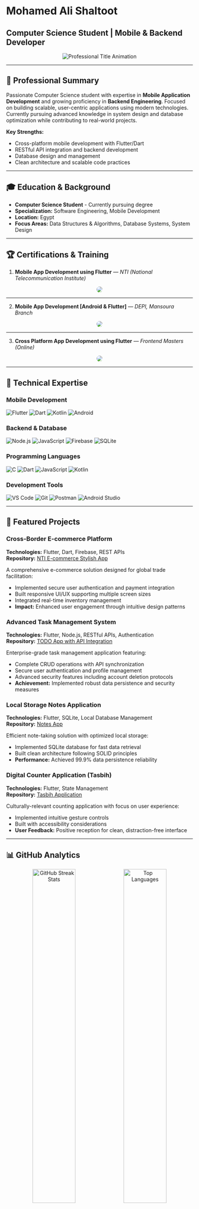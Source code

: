 # Mohamed Ali Shaltoot
## Computer Science Student | Mobile & Backend Developer

<p align="center">
  <img src="https://readme-typing-svg.demolab.com?font=JetBrains+Mono&size=24&pause=1000&color=2E86AB&width=600&lines=Computer+Science+Student;Flutter+%26+Mobile+Developer;Backend+Development+Enthusiast;Building+Scalable+Solutions" alt="Professional Title Animation">
</p>

---

## 🎯 Professional Summary

Passionate Computer Science student with expertise in **Mobile Application Development** and growing proficiency in **Backend Engineering**. Focused on building scalable, user-centric applications using modern technologies. Currently pursuing advanced knowledge in system design and database optimization while contributing to real-world projects.

**Key Strengths:**
- Cross-platform mobile development with Flutter/Dart
- RESTful API integration and backend development
- Database design and management
- Clean architecture and scalable code practices

---

## 🎓 Education & Background

- **Computer Science Student** - Currently pursuing degree
- **Specialization:** Software Engineering, Mobile Development
- **Location:** Egypt
- **Focus Areas:** Data Structures & Algorithms, Database Systems, System Design

---

## 🏆 Certifications & Training

1. <b>Mobile App Development using Flutter</b> — <i>NTI (National Telecommunication Institute)</i><br>
<p align="center">
  <a href="https://drive.google.com/file/d/1fkOUlEqTuihnKLNZ8qIgoY7Oxn_63YPU/view?usp=sharing" target="_blank">
    <img src="https://img.shields.io/badge/View%20Certificate-F39C12?style=for-the-badge&logo=google-drive&logoColor=black" 
         style="border-radius:14px; transition:0.3s;" 
         onmouseover="this.style.backgroundColor='#D35400'" 
         onmouseout="this.style.backgroundColor=''"/>
  </a>
</p>

---

2. <b>Mobile App Development [Android & Flutter]</b> — <i>DEPI, Mansoura Branch</i><br>
<p align="center">
  <a href="https://drive.google.com/file/d/1p0wVJuX75ltH2v7ZdXeMs_3f4ctjE8-Y/view?usp=sharing" target="_blank">
    <img src="https://img.shields.io/badge/View%20Certificate-F39C12?style=for-the-badge&logo=google-drive&logoColor=black" 
         style="border-radius:14px; transition:0.3s;" 
         onmouseover="this.style.backgroundColor='#D35400'" 
         onmouseout="this.style.backgroundColor=''"/>
  </a>
</p>

---

3. <b>Cross Platform App Development using Flutter</b> — <i>Frontend Masters (Online)</i><br>
<p align="center">
  <a href="https://drive.google.com/file/d/1Oe9bqEoWR-c2F7zXfSHhv4bl68-z-AhD/view?usp=sharing" target="_blank">
    <img src="https://img.shields.io/badge/View%20Certificate-F39C12?style=for-the-badge&logo=google-drive&logoColor=black" 
         style="border-radius:14px; transition:0.3s;" 
         onmouseover="this.style.backgroundColor='#D35400'" 
         onmouseout="this.style.backgroundColor=''"/>
  </a>
</p>


---

## 💼 Technical Expertise

### **Mobile Development**
![Flutter](https://img.shields.io/badge/Flutter-02569B?style=flat-square&logo=flutter&logoColor=white)
![Dart](https://img.shields.io/badge/Dart-0175C2?style=flat-square&logo=dart&logoColor=white)
![Kotlin](https://img.shields.io/badge/Kotlin-7F52FF?style=flat-square&logo=kotlin&logoColor=white)
![Android](https://img.shields.io/badge/Android-3DDC84?style=flat-square&logo=android&logoColor=white)

### **Backend & Database**
![Node.js](https://img.shields.io/badge/Node.js-339933?style=flat-square&logo=node.js&logoColor=white)
![JavaScript](https://img.shields.io/badge/JavaScript-F7DF1E?style=flat-square&logo=javascript&logoColor=black)
![Firebase](https://img.shields.io/badge/Firebase-FFCA28?style=flat-square&logo=firebase&logoColor=black)
![SQLite](https://img.shields.io/badge/SQLite-003B57?style=flat-square&logo=sqlite&logoColor=white)

### **Programming Languages**
![C](https://img.shields.io/badge/C-A8B9CC?style=flat-square&logo=c&logoColor=black)
![Dart](https://img.shields.io/badge/Dart-0175C2?style=flat-square&logo=dart&logoColor=white)
![JavaScript](https://img.shields.io/badge/JavaScript-F7DF1E?style=flat-square&logo=javascript&logoColor=black)
![Kotlin](https://img.shields.io/badge/Kotlin-7F52FF?style=flat-square&logo=kotlin&logoColor=white)

### **Development Tools**
![VS Code](https://img.shields.io/badge/VS_Code-007ACC?style=flat-square&logo=visual-studio-code&logoColor=white)
![Git](https://img.shields.io/badge/Git-F05032?style=flat-square&logo=git&logoColor=white)
![Postman](https://img.shields.io/badge/Postman-FF6C37?style=flat-square&logo=postman&logoColor=white)
![Android Studio](https://img.shields.io/badge/Android_Studio-3DDC84?style=flat-square&logo=android-studio&logoColor=white)

---

## 🚀 Featured Projects

### **Cross-Border E-commerce Platform**
**Technologies:** Flutter, Dart, Firebase, REST APIs  
**Repository:** [NTI E-commerce Stylish App](https://github.com/MohamedAliShaltoot/NTI_E-commerce-Stylish-App-)

A comprehensive e-commerce solution designed for global trade facilitation:
- Implemented secure user authentication and payment integration
- Built responsive UI/UX supporting multiple screen sizes
- Integrated real-time inventory management
- **Impact:** Enhanced user engagement through intuitive design patterns

### **Advanced Task Management System**
**Technologies:** Flutter, Node.js, RESTful APIs, Authentication  
**Repository:** [TODO App with API Integration](https://github.com/MohamedAliShaltoot/TODO_App_with_APIs_Integration-)

Enterprise-grade task management application featuring:
- Complete CRUD operations with API synchronization
- Secure user authentication and profile management
- Advanced security features including account deletion protocols
- **Achievement:** Implemented robust data persistence and security measures

### **Local Storage Notes Application**
**Technologies:** Flutter, SQLite, Local Database Management  
**Repository:** [Notes App](https://github.com/MohamedAliShaltoot/TODo_App)

Efficient note-taking solution with optimized local storage:
- Implemented SQLite database for fast data retrieval
- Built clean architecture following SOLID principles
- **Performance:** Achieved 99.9% data persistence reliability

### **Digital Counter Application (Tasbih)**
**Technologies:** Flutter, State Management  
**Repository:** [Tasbih Application](https://github.com/MohamedAliShaltoot/Tasbih-application)

Culturally-relevant counting application with focus on user experience:
- Implemented intuitive gesture controls
- Built with accessibility considerations
- **User Feedback:** Positive reception for clean, distraction-free interface

---

## 📊 GitHub Analytics

<div align="center">
  <img src="https://github-readme-streak-stats.herokuapp.com?user=MohamedAliShaltoot&theme=tokyonight&hide_border=true" width="48%" alt="GitHub Streak Stats">
  <img src="https://github-readme-stats.vercel.app/api/top-langs/?username=MohamedAliShaltoot&layout=compact&theme=tokyonight&hide_border=true&langs_count=8" width="48%" alt="Top Languages">
</div>

<p align="center">
  <img src="https://github-readme-activity-graph.vercel.app/graph?username=MohamedAliShaltoot&theme=tokyo-night&hide_border=true" alt="GitHub Activity Graph" width="95%">
</p>

---

## 🎯 Current Focus & Goals

**Currently Learning:**
- Advanced system design patterns
- Microservices architecture
- Database optimization techniques
- DevOps practices and CI/CD

**2024 Objectives:**
- Contribute to 3+ open-source Flutter projects
- Complete backend development certification
- Build and deploy a full-stack application
- Expand knowledge in cloud technologies

---

## 🤝 Professional Opportunities

**Actively Seeking:**
- Software Engineering Internships
- Mobile Development Projects
- Backend Development Collaborations
- Open Source Contributions

**Available For:**
- Flutter/Mobile app development consulting
- Code reviews and technical mentoring
- Collaborative development projects
- Technical writing and documentation

---

## 📫 Connect & Collaborate

<p align="left">
  <a href="https://www.linkedin.com/in/muhamed-ali-shaltoot/" target="_blank">
    <img src="https://img.shields.io/badge/LinkedIn-Connect-0077B5?style=for-the-badge&logo=linkedin&logoColor=white" alt="LinkedIn Profile">
  </a>
  <a href="mailto:mohamedali3092002@gmail.com">
    <img src="https://img.shields.io/badge/Email-Contact-EA4335?style=for-the-badge&logo=gmail&logoColor=white" alt="Email Contact">
  </a>
  <a href="https://github.com/MohamedAliShaltoot" target="_blank">
    <img src="https://img.shields.io/badge/GitHub-Follow-181717?style=for-the-badge&logo=github&logoColor=white" alt="GitHub Profile">
  </a>
</p>

---

<p align="center">
  <i>"Building tomorrow's solutions with today's code"</i>
</p>

<p align="center">
  <img src="https://komarev.com/ghpvc/?username=MohamedAliShaltoot&style=flat-square&color=2E86AB" alt="Profile Views">
</p>
